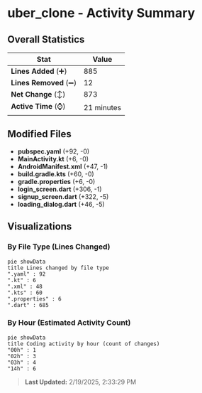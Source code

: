 # uber_clone - Activity Summary 

## Overall Statistics

| Stat                   | Value                                                             |
| ---------------------- | ----------------------------------------------------------------- |
| **Lines Added** (➕)   | 885                                          |
| **Lines Removed** (➖) | 12                                        |
| **Net Change** (↕)    | 873                |
| **Active Time** (⌚)   | 21 minutes |


## Modified Files
- **pubspec.yaml** (+92, -0)
- **MainActivity.kt** (+6, -0)
- **AndroidManifest.xml** (+47, -1)
- **build.gradle.kts** (+60, -0)
- **gradle.properties** (+6, -0)
- **login_screen.dart** (+306, -1)
- **signup_screen.dart** (+322, -5)
- **loading_dialog.dart** (+46, -5)

## Visualizations

### By File Type (Lines Changed)

```mermaid
pie showData
title Lines changed by file type
".yaml" : 92
".kt" : 6
".xml" : 48
".kts" : 60
".properties" : 6
".dart" : 685
```

### By Hour (Estimated Activity Count)

```mermaid
pie showData
title Coding activity by hour (count of changes)
"00h" : 1
"02h" : 3
"03h" : 4
"14h" : 6
```


> **Last Updated:** 2/19/2025, 2:33:29 PM